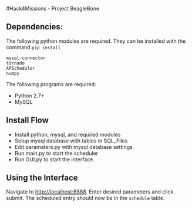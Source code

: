 #Hack4Missions - Project BeagleBone

## Dependencies:
The following python modules are required. They can be installed with the command `pip install`
```
mysql-connector
tornado
APScheduler
numpy 
```
The following programs are required:
* Python 2.7+
* MySQL

## Install Flow

* Install python, mysql, and required modules
* Setup mysql database with tables in SQL_Files
* Edit paramaters.py with mysql database settings
* Run main.py to start the scheduler
* Run GUI.py to start the interface. 

## Using the Interface

Navigate to [http://localhost:8888](http://localhost:8888). 
Enter desired parameters and click submit. 
The scheduled entry should now be in the `schedule` table. 